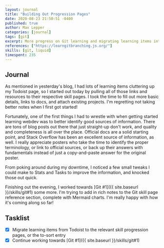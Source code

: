 ```yaml
---
layout: journal
title: "Building Out Progression Pages"
date: 2020-08-23 21:50:51 -0400
published: true
author: Max Lepper
categories: [journal]
tags: [git]
excerpt: More progress on Git learning and migrating learning items into skills
references: ["https://learngitbranching.js.org/"]
skills: [git, liquid]
timespent: 235
---
```


## Journal

As mentioned in yesterday's blog, I had lots of learning items cluttering up my Todoist page, so I started out today by pulling all of those links and resources to their respective skill pages. I took the time to fill out more basic details, links to docs, and attach existing projects. I'm regretting not taking better notes when I first got started!

Fortunately, one of the first things I had to wrestle with when getting started learning webdev was to better identify good sources of information. There are tons of blog posts out there that just straight-up don't work, and quality and completeness is all over the place. Official docs are a solid starting point, and Stack Overflow has been an excellent source of information, as well. I really appreciate posters who take the time to identify the proper terminology, or link to official sources, or back up their answers with fundamentals instead of just a copy-and-paste answer for the original poster.

From poking around during my downtime, I noticed a few small tweaks I could make to Stats and Tasks to improve the information, and knocked those out quick.

Finishing out the evening, I worked towards [Git #1]({{ site.baseurl }}/skills/git#1) some more. I'm trying to add in rich notes to the Git skill page reference section, complete with Mermaid charts. I'm really happy with how it's coming along so far!

## Tasklist

- [x] Migrate learning items from Todoist to the relevant skill progression pages, or the to-sort entry
- [x] Continue working towards [Git #1]({{ site.baseurl }}/skills/git#1)